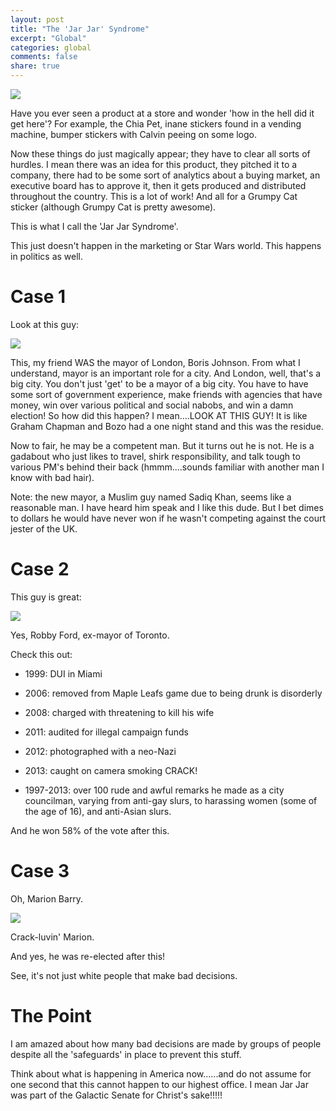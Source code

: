 ```yaml
---
layout: post
title: "The 'Jar Jar' Syndrome"
excerpt: "Global"
categories: global
comments: false
share: true
---
```


![](https://jmgkingdotcom.files.wordpress.com/2016/05/jar-jar-m9.jpg)




Have you ever seen a product at a store and wonder 'how in the hell did it get here'? For example, the Chia Pet, inane stickers found in a vending machine, bumper stickers with Calvin peeing on some logo. 

Now these things do just magically appear; they have to clear all sorts of hurdles. I mean there was an idea for this product, they pitched it to a company, there had to be some sort of analytics about a buying market, an executive board has to approve it, then it gets produced and distributed throughout the country. This is a lot of work! And all for a Grumpy Cat sticker (although Grumpy Cat is pretty awesome).

This is what I call the 'Jar Jar Syndrome'. 

This just doesn't happen in the marketing or Star Wars world. This happens in politics as well.

# Case 1

Look at this guy:
  
  
![](http://www.londonlovesbusiness.com/pictures/462xAny/1/4/5/20145_Boris-Johnson-wins-seat-MP.jpg)  


This, my friend WAS the mayor of London, Boris Johnson. From what I understand, mayor is an important role for a city. And London, well, that's a big city. You don't just 'get' to be a mayor of a big city. You have to have some sort of government experience, make friends with agencies that have money, win over various political and social nabobs,  and win a damn election! So how did this happen? I mean....LOOK AT THIS GUY! It is like Graham Chapman and Bozo had a one night stand and this was the residue. 

Now to fair, he may be a competent man. But it turns out he is not. He is a gadabout who just likes to travel, shirk responsibility, and talk tough to various PM's behind their back (hmmm....sounds familiar with another man I know with bad hair).

Note: the new mayor, a Muslim guy named Sadiq Khan, seems like a reasonable man. I have heard him speak and I like this dude. But I bet dimes to dollars he would have never won if he wasn't competing against the court jester of the UK.

# Case 2

This guy is great:

![](http://rollingout.com/wp-content/uploads/2014/02/Toronto-Mayor-Rob-Ford.jpg?35eca3)



Yes, Robby Ford, ex-mayor of Toronto. 


Check this out:

- 1999: DUI in Miami

- 2006: removed from Maple Leafs game due to being drunk is disorderly

- 2008: charged with threatening to kill his wife

- 2011: audited for illegal campaign funds

- 2012: photographed with a neo-Nazi

- 2013: caught on camera smoking CRACK!

- 1997-2013: over 100 rude and awful remarks he made as a city councilman, varying from anti-gay slurs, to harassing women (some of the age of 16), and anti-Asian slurs.


And he won 58% of the vote after this.


# Case 3

Oh, Marion Barry.

![](https://thenypost.files.wordpress.com/2014/06/091907barry-1.jpg?w=680&h=450&crop=1&quality=90&strip=all)




Crack-luvin' Marion. 

And yes, he was re-elected after this!

See, it's not just white people that make bad decisions.


# The Point

 I am amazed about how many bad decisions are made by groups of people despite all the 'safeguards' in place to prevent this stuff.
 
 Think about what is happening in America now......and do not assume for one second that this cannot happen to our highest office. I mean Jar Jar was part of the Galactic Senate for Christ's sake!!!!!



